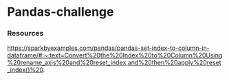 # Pandas-challenge
### Resources
https://sparkbyexamples.com/pandas/pandas-set-index-to-column-in-dataframe/#:~:text=Convert%20the%20Index%20to%20Column%20Using%20rename_axis%20and%20reset_index,and%20then%20apply%20reset_index()%20.
